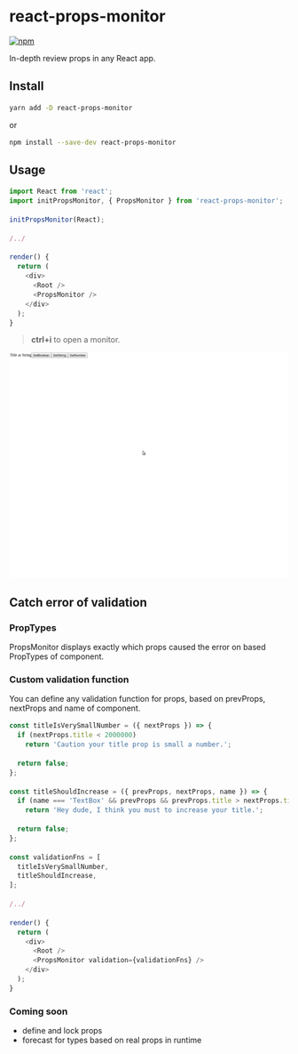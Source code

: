 # react-props-monitor

[![npm](https://img.shields.io/npm/dm/react-props-monitor.svg)](https://www.npmjs.com/package/react-props-monitor)

In-depth review props in any React app.

## Install

```bash
yarn add -D react-props-monitor
```

or

```bash
npm install --save-dev react-props-monitor
```

## Usage

```javascript
import React from 'react';
import initPropsMonitor, { PropsMonitor } from 'react-props-monitor';

initPropsMonitor(React);

/../

render() {
  return (
    <div>
      <Root />
      <PropsMonitor />
    </div>
  );
}

```

> **ctrl+i** to open a monitor.

![react-props-monitor](docs/demo.gif)

## Catch error of validation

### PropTypes

PropsMonitor displays exactly which props caused the error on based PropTypes of component.

### Custom validation function

You can define any validation function for props, based on prevProps, nextProps and name of component.

```javascript
const titleIsVerySmallNumber = ({ nextProps }) => {
  if (nextProps.title < 2000000)
    return 'Caution your title prop is small a number.';

  return false;
};

const titleShouldIncrease = ({ prevProps, nextProps, name }) => {
  if (name === 'TextBox' && prevProps && prevProps.title > nextProps.title)
    return 'Hey dude, I think you must to increase your title.';

  return false;
};

const validationFns = [
  titleIsVerySmallNumber,
  titleShouldIncrease,
];

/../

render() {
  return (
    <div>
      <Root />
      <PropsMonitor validation={validationFns} />
    </div>
  );
}

```

### Coming soon

- define and lock props
- forecast for types based on real props in runtime
